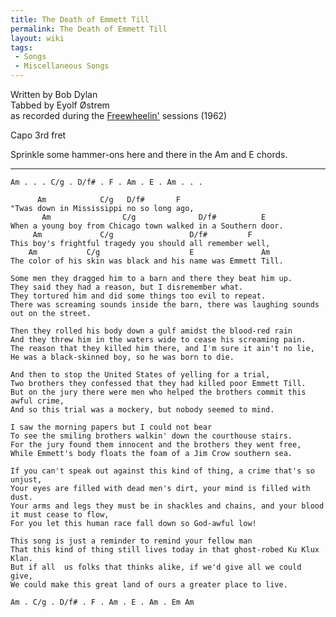 ```yaml
---
title: The Death of Emmett Till
permalink: The Death of Emmett Till
layout: wiki
tags:
 - Songs
 - Miscellaneous Songs
---
```


Written by Bob Dylan  
Tabbed by Eyolf Østrem  
as recorded during the [Freewheelin'](Freewheelin' "wikilink") sessions
(1962)

Capo 3rd fret

Sprinkle some hammer-ons here and there in the Am and E chords.

* * * * *

    Am . . . C/g . D/f# . F . Am . E . Am . . .

          Am            C/g   D/f#       F
    "Twas down in Mississippi no so long ago,
           Am                C/g              D/f#          E
    When a young boy from Chicago town walked in a Southern door.
         Am             C/g                 D/f#         F
    This boy's frightful tragedy you should all remember well,
        Am           C/g                    E               Am
    The color of his skin was black and his name was Emmett Till.

    Some men they dragged him to a barn and there they beat him up.
    They said they had a reason, but I disremember what.
    They tortured him and did some things too evil to repeat.
    There was screaming sounds inside the barn, there was laughing sounds out on the street.

    Then they rolled his body down a gulf amidst the blood-red rain
    And they threw him in the waters wide to cease his screaming pain.
    The reason that they killed him there, and I'm sure it ain't no lie,
    He was a black-skinned boy, so he was born to die.

    And then to stop the United States of yelling for a trial,
    Two brothers they confessed that they had killed poor Emmett Till.
    But on the jury there were men who helped the brothers commit this awful crime,
    And so this trial was a mockery, but nobody seemed to mind.

    I saw the morning papers but I could not bear
    To see the smiling brothers walkin' down the courthouse stairs.
    For the jury found them innocent and the brothers they went free,
    While Emmett's body floats the foam of a Jim Crow southern sea.

    If you can't speak out against this kind of thing, a crime that's so unjust,
    Your eyes are filled with dead men's dirt, your mind is filled with dust.
    Your arms and legs they must be in shackles and chains, and your blood it must cease to flow,
    For you let this human race fall down so God-awful low!

    This song is just a reminder to remind your fellow man
    That this kind of thing still lives today in that ghost-robed Ku Klux Klan.
    But if all  us folks that thinks alike, if we'd give all we could give,
    We could make this great land of ours a greater place to live.

    Am . C/g . D/f# . F . Am . E . Am . Em Am
